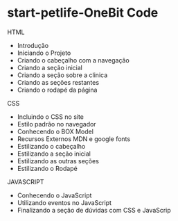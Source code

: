 # start-petlife-OneBit Code

HTML
- Introdução
- Iniciando o Projeto
- Criando o cabeçalho com a navegação
- Criando a seção inicial
- Criando a seção sobre a clinica
- Criando as seções restantes
- Criando o rodapé da página

CSS

- Incluindo o CSS no site
- Estilo padrão no navegador
- Conhecendo o BOX Model
- Recursos Externos MDN e google fonts
- Estilizando o cabeçalho
- Estilizando a seção inicial
- Estilizando as outras seções
- Estilizando o Rodapé
  
JAVASCRIPT

- Conhecendo o JavaScript
- Utilizando eventos no JavaScript
- Finalizando a seção de dúvidas com CSS e JavaScrip
